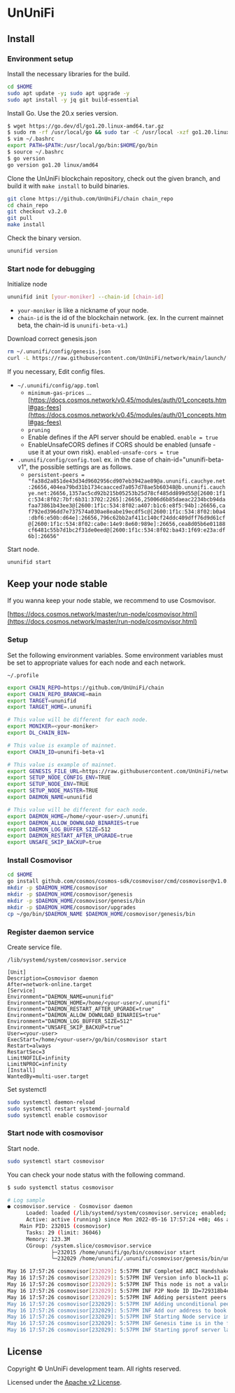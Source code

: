 # UnUniFi

## Install

### Environment setup

Install the necessary libraries for the build.

```bash
cd $HOME
sudo apt update -y; sudo apt upgrade -y
sudo apt install -y jq git build-essential
```

Install Go. Use the 20.x series version.

```bash
$ wget https://go.dev/dl/go1.20.linux-amd64.tar.gz
$ sudo rm -rf /usr/local/go && sudo tar -C /usr/local -xzf go1.20.linux-amd64.tar.gz
$ vim ~/.bashrc
export PATH=$PATH:/usr/local/go/bin:$HOME/go/bin
$ source ~/.bashrc
$ go version
go version go1.20 linux/amd64
```

Clone the UnUniFi blockchain repository, check out the given branch, and build it with `make install` to build binaries.

```bash
git clone https://github.com/UnUniFi/chain chain_repo
cd chain_repo
git checkout v3.2.0
git pull
make install
```

Check the binary version.

```bash
ununifid version
```

### Start node for debugging

Initialize node

```bash
ununifid init [your-moniker] --chain-id [chain-id]
```

- `your-moniker` is like a nickname of your node.
- `chain-id` is the id of the blockchain network. (ex. In the current mainnet beta, the chain-id is `ununifi-beta-v1`.)

Download correct genesis.json

```bash
rm ~/.ununifi/config/genesis.json
curl -L https://raw.githubusercontent.com/UnUniFi/network/main/launch/[chain-id]/genesis.json -o ~/.ununifi/config/genesis.json
```

If you necessary, Edit config files.

- `~/.ununifi/config/app.toml`
  - `minimum-gas-prices` ... [https://docs.cosmos.network/v0.45/modules/auth/01_concepts.html#gas-fees](https://docs.cosmos.network/v0.45/modules/auth/01_concepts.html#gas-fees)
  - `pruning`
  - Enable defines if the API server should be enabled. `enable = true`
  - EnableUnsafeCORS defines if CORS should be enabled (unsafe - use it at your own risk). `enabled-unsafe-cors = true`
- `.ununifi/config/config.toml` ex. in the case of chain-id="ununifi-beta-v1", the possible settings are as follows.
  - `persistent-peers = "fa38d2a851de43d34d9602956cd907eb3942ae89@a.ununifi.cauchye.net:26656,404ea79bd31b1734caacced7a057d78ae5b60348@b.ununifi.cauchye.net:26656,1357ac5cd92b215b05253b25d78cf485dd899d55@[2600:1f1c:534:8f02:7bf:6b31:3702:2265]:26656,25006d6b85daeac2234bcb94dafaa73861b43ee3@[2600:1f1c:534:8f02:a407:b1c6:e8f5:94b]:26656,caf792ed396dd7e737574a030ae8eabe19ecdf5c@[2600:1f1c:534:8f02:b0a4:dbf6:e50b:d64e]:26656,796c62bb2af411c140cf24ddc409dff76d9d61cf@[2600:1f1c:534:8f02:ca0e:14e9:8e60:989e]:26656,cea8d05b6e01188cf6481c55b7d1bc2f31de0eed@[2600:1f1c:534:8f02:ba43:1f69:e23a:df6b]:26656"`

Start node.

```bash
ununifid start
```

## Keep your node stable

If you wanna keep your node stable, we recommend to use Cosmovisor.

[https://docs.cosmos.network/master/run-node/cosmovisor.html](https://docs.cosmos.network/master/run-node/cosmovisor.html)

### Setup

Set the following environment variables.
Some environment variables must be set to appropriate values for each node and each network.

`~/.profile`

```bash
export CHAIN_REPO=https://github.com/UnUniFi/chain
export CHAIN_REPO_BRANCHE=main
export TARGET=ununifid
export TARGET_HOME=.ununifi

# This value will be different for each node.
export MONIKER=<your-moniker>
export DL_CHAIN_BIN=

# This value is example of mainnet.
export CHAIN_ID=ununifi-beta-v1

# This value is example of mainnet.
export GENESIS_FILE_URL=https://raw.githubusercontent.com/UnUniFi/network/main/launch/ununifi-beta-v1/genesis.json
export SETUP_NODE_CONFIG_ENV=TRUE
export SETUP_NODE_ENV=TRUE
export SETUP_NODE_MASTER=TRUE
export DAEMON_NAME=ununifid

# This value will be different for each node.
export DAEMON_HOME=/home/<your-user>/.ununifi
export DAEMON_ALLOW_DOWNLOAD_BINARIES=true
export DAEMON_LOG_BUFFER_SIZE=512
export DAEMON_RESTART_AFTER_UPGRADE=true
export UNSAFE_SKIP_BACKUP=true
```

### Install Cosmovisor

```bash
cd $HOME
go install github.com/cosmos/cosmos-sdk/cosmovisor/cmd/cosmovisor@v1.0.0
mkdir -p $DAEMON_HOME/cosmovisor
mkdir -p $DAEMON_HOME/cosmovisor/genesis
mkdir -p $DAEMON_HOME/cosmovisor/genesis/bin
mkdir -p $DAEMON_HOME/cosmovisor/upgrades
cp ~/go/bin/$DAEMON_NAME $DAEMON_HOME/cosmovisor/genesis/bin
```

### Register daemon service

Create service file.

`/lib/systemd/system/cosmovisor.service`

```shell
[Unit]
Description=Cosmovisor daemon
After=network-online.target
[Service]
Environment="DAEMON_NAME=ununifid"
Environment="DAEMON_HOME=/home/<your-user>/.ununifi"
Environment="DAEMON_RESTART_AFTER_UPGRADE=true"
Environment="DAEMON_ALLOW_DOWNLOAD_BINARIES=true"
Environment="DAEMON_LOG_BUFFER_SIZE=512"
Environment="UNSAFE_SKIP_BACKUP=true"
User=<your-user>
ExecStart=/home/<your-user>/go/bin/cosmovisor start
Restart=always
RestartSec=3
LimitNOFILE=infinity
LimitNPROC=infinity
[Install]
WantedBy=multi-user.target
```

Set systemctl

```bash
sudo systemctl daemon-reload
sudo systemctl restart systemd-journald
sudo systemctl enable cosmovisor
```

### Start node with cosmovisor

Start node.

```bash
sudo systemctl start cosmovisor
```

You can check your node status with the following command.

```bash
$ sudo systemctl status cosmovisor

# Log sample
● cosmovisor.service - Cosmovisor daemon
      Loaded: loaded (/lib/systemd/system/cosmovisor.service; enabled; vendor preset: enabled)
      Active: active (running) since Mon 2022-05-16 17:57:24 +08; 46s ago
    Main PID: 232015 (cosmovisor)
      Tasks: 29 (limit: 36046)
      Memory: 123.3M
      CGroup: /system.slice/cosmovisor.service
              ├─232015 /home/ununifi/go/bin/cosmovisor start
              └─232029 /home/ununifi/.ununifi/cosmovisor/genesis/bin/ununifid start

May 16 17:57:26 cosmovisor[232029]: 5:57PM INF Completed ABCI Handshake - Tendermint and App are synced appHash= appHeight=0 module=consensus
May 16 17:57:26 cosmovisor[232029]: 5:57PM INF Version info block=11 p2p=8 tendermint_version=v0.34.16
May 16 17:57:26 cosmovisor[232029]: 5:57PM INF This node is not a validator addr=83FD137D6541F5198D7107FE6B75ACDDBCC72329 module=consensus pubKey=B8tjjYkW51s6bFqDNRIhJdZJsTR68Ez>
May 16 17:57:26 cosmovisor[232029]: 5:57PM INF P2P Node ID ID=729318b4ee913b1d56a1fe22b93860aa01bff82a file=/home/ununifi/.ununifi/config/node_key.json module=p2p
May 16 17:57:26 cosmovisor[232029]: 5:57PM INF Adding persistent peers addrs=["fa38d2a851de43d34d9602956cd907eb3942ae89@a.ununifi.cauchye.net:26656","404ea79bd31b1734caacced7a05>
May 16 17:57:26 cosmovisor[232029]: 5:57PM INF Adding unconditional peer ids ids=[] module=p2p
May 16 17:57:26 cosmovisor[232029]: 5:57PM INF Add our address to book addr={"id":"729318b4ee913b1d56a1fe22b93860aa01bff82a","ip":"0.0.0.0","port":26656} book=/home/ununifi/.unu>
May 16 17:57:26 cosmovisor[232029]: 5:57PM INF Starting Node service impl=Node
May 16 17:57:26 cosmovisor[232029]: 5:57PM INF Genesis time is in the future. Sleeping until then... genTime=2022-05-17T03:00:00Z
May 16 17:57:26 cosmovisor[232029]: 5:57PM INF Starting pprof server laddr=localhost:6060
```

## License

Copyright © UnUniFi development team. All rights reserved.

Licensed under the [Apache v2 License](LICENSE.md).
